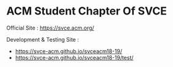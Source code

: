 # ACM Student Chapter Of SVCE

Official Site : https://svce.acm.org/

Development & Testing Site : 
 - https://svce-acm.github.io/svceacm18-19/
 - https://svce-acm.github.io/svceacm18-19/test/
